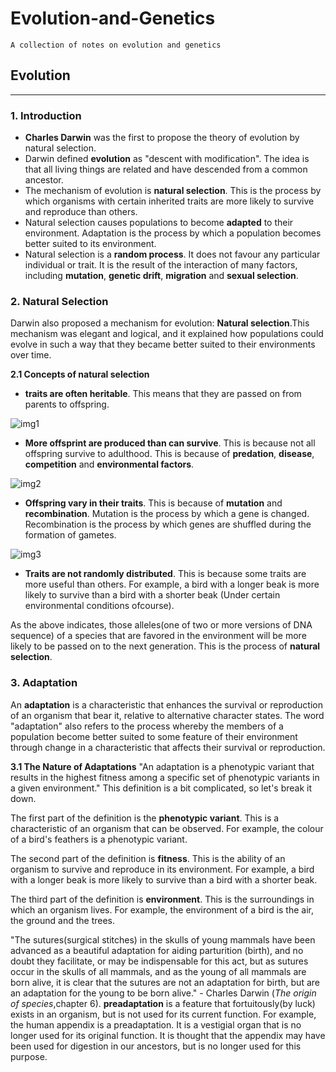 # Evolution-and-Genetics
`A collection of notes on evolution and genetics`
## Evolution 
---
### 1. Introduction

- **Charles Darwin** was the first to propose the theory of evolution by natural selection.
- Darwin defined **evolution** as "descent with modification". The idea is that all living things are related and have descended from a common ancestor.
- The mechanism of evolution is **natural selection**. This is the process by which organisms with certain inherited traits are more likely to survive and reproduce than others.
- Natural selection causes populations to become **adapted** to their environment. Adaptation is the process by which a population becomes better suited to its environment.
- Natural selection is a **random process**. It does not favour any particular individual or trait. It is the result of the interaction of many factors, including **mutation**, **genetic drift**, **migration** and **sexual selection**.
  
### 2. Natural Selection

Darwin also proposed a mechanism for evolution: **Natural selection**.This mechanism was elegant and logical, and it explained how populations could evolve in such a way that they became better suited to their environments over time.

**2.1 Concepts of natural selection**
- **traits are often heritable**. This means that they are passed on from parents to offspring.

![img1](https://cdn.kastatic.org/ka-perseus-images/e39144e9fa7c35f0cea3f99544ce349d6067d4f5.png)

- **More offsprint are produced than can survive**. This is because not all offspring survive to adulthood. This is because of **predation**, **disease**, **competition** and **environmental factors**.

![img2](https://cdn.kastatic.org/ka-perseus-images/01f4d8d205ba3fc9ba8ae6e52b826fbfb426a65a.png)

- **Offspring vary in their traits**. This is because of **mutation** and **recombination**. Mutation is the process by which a gene is changed. Recombination is the process by which genes are shuffled during the formation of gametes.

![img3](https://cdn.kastatic.org/ka-perseus-images/4e357288b6a67d51562c65a66ef77ef82d2667b1.png)

- **Traits are not randomly distributed**. This is because some traits are more useful than others. For example, a bird with a longer beak is more likely to survive than a bird with a shorter beak (Under certain environmental conditions ofcourse).

As the above indicates, those alleles(one of two or more versions of DNA sequence) of a species that are favored in the environment will be more likely to be passed on to the next generation. This is the process of **natural selection**.

### 3. Adaptation
An **adaptation** is a characteristic that enhances the survival or reproduction of an organism that bear it, relative to alternative character states. The word "adaptation" also refers to the process whereby the members of a population become better suited to some feature of their environment through change in a characteristic that affects their survival or reproduction.

**3.1 The Nature of Adaptations**
"An adaptation is a phenotypic variant that results in the highest fitness among a specific set of phenotypic variants in a given environment." This definition is a bit complicated, so let's break it down.

The first part of the definition is the **phenotypic variant**. This is a characteristic of an organism that can be observed. For example, the colour of a bird's feathers is a phenotypic variant.

The second part of the definition is **fitness**. This is the ability of an organism to survive and reproduce in its environment. For example, a bird with a longer beak is more likely to survive than a bird with a shorter beak.

The third part of the definition is **environment**. This is the surroundings in which an organism lives. For example, the environment of a bird is the air, the ground and the trees.

"The sutures(surgical stitches) in the skulls of young mammals have been advanced as a beautiful adaptation for aiding parturition (birth), and no doubt they facilitate, or may be indispensable for this act, but as sutures occur in the skulls of all mammals, and as the young of all mammals are born alive, it is clear that the sutures are not an adaptation for birth, but are an adaptation for the young to be born alive." - Charles Darwin (*The origin of species*,chapter 6).
**preadaptation** is a feature that fortuitously(by luck) exists in an organism, but is not used for its current function. For example, the human appendix is a preadaptation. It is a vestigial organ that is no longer used for its original function. It is thought that the appendix may have been used for digestion in our ancestors, but is no longer used for this purpose.

